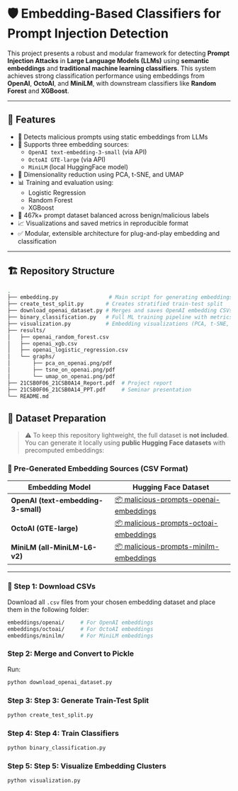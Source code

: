 # 🛡️ Embedding-Based Classifiers for Prompt Injection Detection

This project presents a robust and modular framework for detecting **Prompt Injection Attacks** in **Large Language Models (LLMs)** using **semantic embeddings** and **traditional machine learning classifiers**. 
This system achieves strong classification performance using embeddings from **OpenAI**, **OctoAI**, and **MiniLM**, with downstream classifiers like **Random Forest** and **XGBoost**.

---

## 🚀 Features

- 🧠 Detects malicious prompts using static embeddings from LLMs
- 🧩 Supports three embedding sources:
  - `OpenAI text-embedding-3-small` (via API)
  - `OctoAI GTE-large` (via API)
  - `MiniLM` (local HuggingFace model)
- 🔎 Dimensionality reduction using PCA, t-SNE, and UMAP
- 📊 Training and evaluation using:
  - Logistic Regression
  - Random Forest
  - XGBoost
- 📁 467k+ prompt dataset balanced across benign/malicious labels
- 📈 Visualizations and saved metrics in reproducible format
- ✅ Modular, extensible architecture for plug-and-play embedding and classification

---

## 🏗️ Repository Structure

```bash
.
├── embedding.py                # Main script for generating embeddings (OpenAI, OctoAI, MiniLM)
├── create_test_split.py       # Creates stratified train-test split
├── download_openai_dataset.py # Merges and saves OpenAI embedding CSVs to pickle format
├── binary_classification.py   # Full ML training pipeline with metrics and CSV results
├── visualization.py           # Embedding visualizations (PCA, t-SNE, UMAP)
├── results/
│   ├── openai_random_forest.csv
│   ├── openai_xgb.csv
│   ├── openai_logistic_regression.csv
│   └── graphs/
│       ├── pca_on_openai.png/pdf
│       ├── tsne_on_openai.png/pdf
│       └── umap_on_openai.png/pdf
├── 21CSB0F06_21CSB0A14_Report.pdf  # Project report
├── 21CSB0F06_21CSB0A14_PPT.pdf     # Seminar presentation
└── README.md
```

## 💾 Dataset Preparation

> ⚠️ To keep this repository lightweight, the full dataset is **not included**.  
> You can generate it locally using **public Hugging Face datasets** with precomputed embeddings:

### 🔗 Pre-Generated Embedding Sources (CSV Format)

| Embedding Model             | Hugging Face Dataset |
|----------------------------|----------------------|
| **OpenAI (text-embedding-3-small)** | [📦 malicious-prompts-openai-embeddings](https://huggingface.co/datasets/ahsanayub/malicious-prompts-openai-embeddings) |
| **OctoAI (GTE-large)**             | [📦 malicious-prompts-octoai-embeddings](https://huggingface.co/datasets/ahsanayub/malicious-prompts-octoai-embeddings/) |
| **MiniLM (all-MiniLM-L6-v2)**      | [📦 malicious-prompts-minilm-embeddings](https://huggingface.co/datasets/ahsanayub/malicious-prompts-minilm-embeddings/) |

---

### 📌 Step 1: Download CSVs

Download all `.csv` files from your chosen embedding dataset and place them in the following folder:

```bash
embeddings/openai/     # For OpenAI embeddings
embeddings/octoai/     # For OctoAI embeddings
embeddings/minilm/     # For MiniLM embeddings
```

### Step 2: Merge and Convert to Pickle
Run:

```bash
python download_openai_dataset.py
```
### Step 3: Step 3: Generate Train-Test Split
```bash
python create_test_split.py
```

### Step 4:  Step 4: Train Classifiers
```bash
python binary_classification.py
```
### Step 5: Step 5: Visualize Embedding Clusters
```bash
python visualization.py
```

